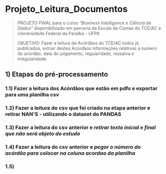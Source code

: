 # Projeto_Leitura_Documentos
>*PROJETO FINAL* para o curso *"Business Intelligence e Ciência de Dados"* disponibilizado em parceria da Escola de Contas do TCE/AC e Universidade Federal da Paraíba - UFPA
>
>*OBJETIVO:* Fazer a leitura de Acórdãos do TCE/AC todos já publicados, extrair destes Acórdãos informações relativas a numero do acórdão, data do julgamento, regularidade, ressalva e irregularidade.


## 1) Etapas do pré-processamento 
###  1.1) Fazer a leitura dos Acórdãos que estão em pdfs e **exportar para uma planilha csv**
###  1.2) Fazer a leitura do csv que foi criado na etapa anterior e retirar NAN'S - utilizando o dataset do PANDAS
###  1.3) Fazer a leitura do csv anterior e *retirar texto inicial e final que não será objeto do estudo*
###  1.4) Fazer a leitura do csv anterior e *pegar o número do acórdão para colocar na coluna acordao da planilha*
###  1.5) 

